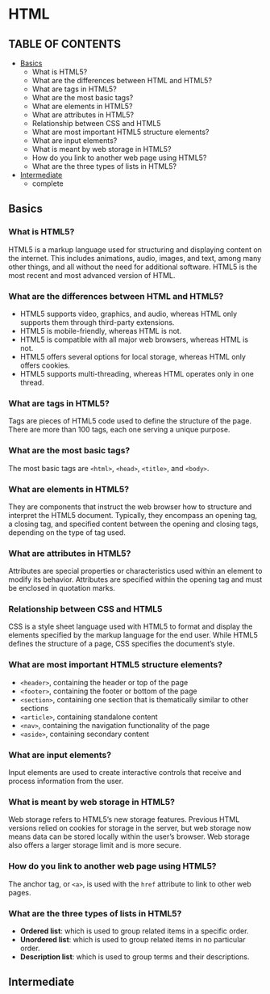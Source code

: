 # HTML

## TABLE OF CONTENTS

- [Basics](#basics)
  - What is HTML5?
  - What are the differences between HTML and HTML5?
  - What are tags in HTML5?
  - What are the most basic tags?
  - What are elements in HTML5?
  - What are attributes in HTML5?
  - Relationship between CSS and HTML5
  - What are most important HTML5 structure elements?
  - What are input elements?
  - What is meant by web storage in HTML5?
  - How do you link to another web page using HTML5?
  - What are the three types of lists in HTML5?
- [Intermediate](#intermediate)
  - complete

<a name="basics"/>

## Basics

### What is HTML5?

HTML5 is a markup language used for structuring and displaying content on the internet. This includes animations, audio, images, and text, among many other things, and all without the need for additional software. HTML5 is the most recent and most advanced version of HTML.

### What are the differences between HTML and HTML5?

- HTML5 supports video, graphics, and audio, whereas HTML only supports them through third-party extensions.
- HTML5 is mobile-friendly, whereas HTML is not.
- HTML5 is compatible with all major web browsers, whereas HTML is not.
- HTML5 offers several options for local storage, whereas HTML only offers cookies.
- HTML5 supports multi-threading, whereas HTML operates only in one thread.

### What are tags in HTML5?

Tags are pieces of HTML5 code used to define the structure of the page. There are more than 100 tags, each one serving a unique purpose.

### What are the most basic tags?

The most basic tags are `<html>`, `<head>`, `<title>`, and `<body>`.

### What are elements in HTML5?

They are components that instruct the web browser how to structure and interpret the HTML5 document. Typically, they encompass an opening tag, a closing tag, and specified content between the opening and closing tags, depending on the type of tag used.

### What are attributes in HTML5?

Attributes are special properties or characteristics used within an element to modify its behavior. Attributes are specified within the opening tag and must be enclosed in quotation marks.

### Relationship between CSS and HTML5

CSS is a style sheet language used with HTML5 to format and display the elements specified by the markup language for the end user. While HTML5 defines the structure of a page, CSS specifies the document’s style.

### What are most important HTML5 structure elements?

- `<header>`, containing the header or top of the page
- `<footer>`, containing the footer or bottom of the page
- `<section>`, containing one section that is thematically similar to other sections
- `<article>`, containing standalone content
- `<nav>`, containing the navigation functionality of the page
- `<aside>`, containing secondary content

### What are input elements?

Input elements are used to create interactive controls that receive and process information from the user.

### What is meant by web storage in HTML5?

Web storage refers to HTML5’s new storage features. Previous HTML versions relied on cookies for storage in the server, but web storage now means data can be stored locally within the user’s browser. Web storage also offers a larger storage limit and is more secure.

### How do you link to another web page using HTML5?

The anchor tag, or `<a>`, is used with the `href` attribute to link to other web pages.

### What are the three types of lists in HTML5?

- **Ordered list**: which is used to group related items in a specific order.
- **Unordered list**: which is used to group related items in no particular order.
- **Description list**: which is used to group terms and their descriptions.

<a name="intermediate"/>

## Intermediate
